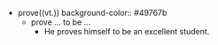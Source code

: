 - prove((vt.))
  background-color:: #49767b
	- prove ... to be ...
		- He proves himself to be an excellent student.